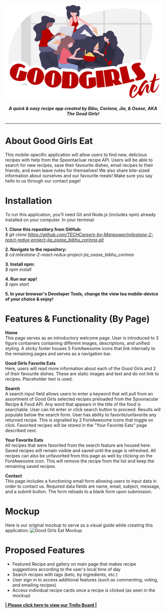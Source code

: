 <div align = center>
<img src="./src/images/goodgirlseatlogo.png" alt="Good Girls Eat logo" style="width: 600px;"/>


##### *A quick & easy recipe app created by Bibu, Corinna, Jia, & Osase, AKA The Good Girls!*
****
</div>

# About Good Girls Eat
This mobile-specific application will allow users to find new, delicious recipes with help from the Spoontacluar recipe API. Users will be able to search for new recipes, save their favourite dishes,  email recipes to their friends, and even leave notes for themselves! We also share  bite-sized information about ourselves and our favourite meals! Make sure you say hello to us through our contact page!
 
# Installation  
To run this application, you'll need Git and Node.js (includes npm) already installed on your computer. In your terminal:

**1. Clone this repository from GitHub:**
\
*$ git clone https://github.com/TECHCareers-by-Manpower/milestone-2-react-redux-project-jia_osase_bibhu_corinna.git*

**2. Navigate to the repository:**
\
*$ cd milestone-2-react-redux-project-jia_osase_bibhu_corinna*

**3. Install npm:**
\
*$ npm install*

**4. Run our app!**
\
*$ npm start*

**5. In your browser's Developer Tools, change the view toa  mobile-device of your choice & enjoy!**

# Features & Functionality (By Page)
**Home**  
This page serves as an introductory welcome page.  User is introduced to 3 figure containers containing different images, descriptions, and unified styling. A sticky footer houses 5 FontAwesome icons that link internally to the remaining pages and serves as a navigation bar.

**Good Girls Favorite Eats**  
Here, users will read more information about each of the Good Girls and 2 of their favourite dishes. These are static images and text and do not link to recipes. Placeholder text is used.

**Search**  
A search input field allows users to enter a keyword that will pull from an assortment of Good Girls selected recipes preloaded from the Spoonacular Recipe & Food API. Any word that appears in the title of the food is searchable. User can hit enter or click search button to proceed. Results will populate below the search form. User has ability to favorite/unfavorite any returned recipe. This is signalled by 2 FontAwesome icons that toggle on click. Favorited recipes will be stored in the "Your Favorite Eats" page described next.

**Your Favorite Eats**  
All recipes that were favorited from the search feature are housed here. Saved recipes will remain visible and saved until the page is refreshed. All recipes can also be unfavorited from this page as well by clicking on the FontAwesome icon. This will remove the recipe from the list and keep the remaining saved recipes.

**Contact**  
This page includes a functioning email form allowing users to input data in order to contact us. Required data fields are name, email, subject, message, and a submit button. The form reloads to a blank form upon submission.


# Mockup
Here is our original mockup to serve as a visual guide while creating this application:
<img src ="./src/images/Good-Girls-Eat-Mockup.jpg" alt="Good Girls Eat Mockup"/>

# Proposed Features

 - Featured Recipe and gallery on main page that makes recipe suggestions according to the user's local time of day
 - Search recipes with tags (keto, by ingredients, etc.)
 - User sign in to access additional features (such as commenting, voting, and emailing recipes) 
 - Access individual recipe cards once a recipe is clicked (as seen in the mockup)



**[| Please click here to view our Trello Board |](https://trello.com/invite/b/h0gFk4MN/06c782d5896e584347c81c1ecbb3b0cf/our-recipe-app)**
